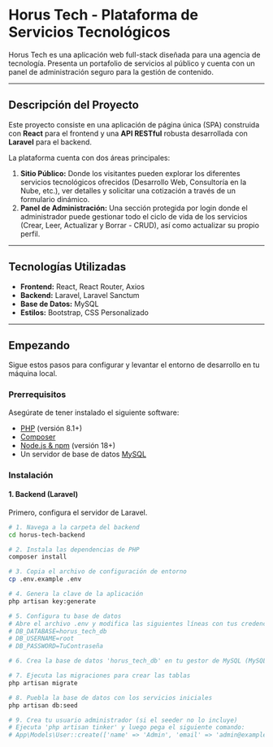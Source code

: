 # Horus Tech - Plataforma de Servicios Tecnológicos

Horus Tech es una aplicación web full-stack diseñada para una agencia de tecnología. Presenta un portafolio de servicios al público y cuenta con un panel de administración seguro para la gestión de contenido.

---

## Descripción del Proyecto

Este proyecto consiste en una aplicación de página única (SPA) construida con **React** para el frontend y una **API RESTful** robusta desarrollada con **Laravel** para el backend.

La plataforma cuenta con dos áreas principales:
1.  **Sitio Público:** Donde los visitantes pueden explorar los diferentes servicios tecnológicos ofrecidos (Desarrollo Web, Consultoría en la Nube, etc.), ver detalles y solicitar una cotización a través de un formulario dinámico.
2.  **Panel de Administración:** Una sección protegida por login donde el administrador puede gestionar todo el ciclo de vida de los servicios (Crear, Leer, Actualizar y Borrar - CRUD), así como actualizar su propio perfil.

---

## Tecnologías Utilizadas

* **Frontend:** React, React Router, Axios
* **Backend:** Laravel, Laravel Sanctum
* **Base de Datos:** MySQL
* **Estilos:** Bootstrap, CSS Personalizado

---

## Empezando

Sigue estos pasos para configurar y levantar el entorno de desarrollo en tu máquina local.

### Prerrequisitos

Asegúrate de tener instalado el siguiente software:
* [PHP](https://www.php.net/) (versión 8.1+)
* [Composer](https://getcomposer.org/)
* [Node.js & npm](https://nodejs.org/) (versión 18+)
* Un servidor de base de datos [MySQL](https://www.mysql.com/)

### Instalación

#### 1. Backend (Laravel)

Primero, configura el servidor de Laravel.

```bash
# 1. Navega a la carpeta del backend
cd horus-tech-backend

# 2. Instala las dependencias de PHP
composer install

# 3. Copia el archivo de configuración de entorno
cp .env.example .env

# 4. Genera la clave de la aplicación
php artisan key:generate

# 5. Configura tu base de datos
# Abre el archivo .env y modifica las siguientes líneas con tus credenciales de MySQL:
# DB_DATABASE=horus_tech_db
# DB_USERNAME=root
# DB_PASSWORD=TuContraseña

# 6. Crea la base de datos 'horus_tech_db' en tu gestor de MySQL (MySQL Workbench).

# 7. Ejecuta las migraciones para crear las tablas
php artisan migrate

# 8. Puebla la base de datos con los servicios iniciales
php artisan db:seed

# 9. Crea tu usuario administrador (si el seeder no lo incluye)
# Ejecuta 'php artisan tinker' y luego pega el siguiente comando:
# App\Models\User::create(['name' => 'Admin', 'email' => 'admin@example.com', 'password' => Illuminate\Support\Facades\Hash::make('password')]);